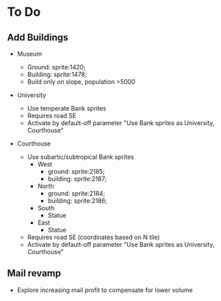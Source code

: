 # To Do

## Add Buildings
 
- Museum
  - Ground:		sprite:1420;
  - Building:	sprite:1478;
  - Build only on slope, population >5000

- University
  - Use temperate Bank sprites
  - Requires road SE
  - Activate by default-off parameter "Use Bank sprites as University, Courthouse"

- Courthouse
  - Use subartic/subtropical Bank sprites
    - West
	  - ground:		sprite:2185;
	  - building: 	sprite:2187;
	- North
	  - ground: 	sprite:2184;
	  - building:	sprite:2186;
	- South
	  - Statue
	- East
	  - Statue
  - Requires road SE (coordinates based on N tile)
  - Activate by default-off parameter "Use Bank sprites as University, Courthouse"

## Mail revamp
- Explore increasing mail profit to compensate for lower volume

